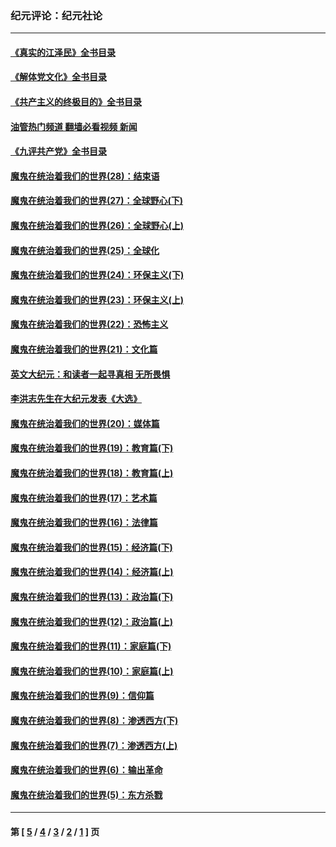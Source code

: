 ### 纪元评论：纪元社论
---
#### [《真实的江泽民》全书目录](../../pages/nsc422/n13721399.md?09290330) 
#### [《解体党文化》全书目录](../../pages/nsc422/n13721157.md?09290330) 
#### [《共产主义的终极目的》全书目录](../../pages/nsc422/n13721048.md?09290330) 
#### [油管热门频道 翻墙必看视频 新闻](ok?09290330)
#### [《九评共产党》全书目录](../../pages/nsc422/n13708085.md?09290330) 
#### [魔鬼在统治着我们的世界(28)：结束语](../../pages/nsc422/n10936246.md?09290330) 
#### [魔鬼在统治着我们的世界(27)：全球野心(下)](../../pages/nsc422/n10928319.md?09290330) 
#### [魔鬼在统治着我们的世界(26)：全球野心(上)](../../pages/nsc422/n10900318.md?09290330) 
#### [魔鬼在统治着我们的世界(25)：全球化](../../pages/nsc422/n10788205.md?09290330) 
#### [魔鬼在统治着我们的世界(24)：环保主义(下)](../../pages/nsc422/n10695307.md?09290330) 
#### [魔鬼在统治着我们的世界(23)：环保主义(上)](../../pages/nsc422/n10688613.md?09290330) 
#### [魔鬼在统治着我们的世界(22)：恐怖主义](../../pages/nsc422/n10614727.md?09290330) 
#### [魔鬼在统治着我们的世界(21)：文化篇](../../pages/nsc422/n10597706.md?09290330) 
#### [英文大纪元：和读者一起寻真相 无所畏惧](../../pages/nsc422/n12542027.md?09290330) 
#### [李洪志先生在大纪元发表《大选》](../../pages/nsc422/n12534746.md?09290330) 
#### [魔鬼在统治着我们的世界(20)：媒体篇](../../pages/nsc422/n10586579.md?09290330) 
#### [魔鬼在统治着我们的世界(19)：教育篇(下)](../../pages/nsc422/n10564808.md?09290330) 
#### [魔鬼在统治着我们的世界(18)：教育篇(上)](../../pages/nsc422/n10526970.md?09290330) 
#### [魔鬼在统治着我们的世界(17)：艺术篇](../../pages/nsc422/n10499093.md?09290330) 
#### [魔鬼在统治着我们的世界(16)：法律篇](../../pages/nsc422/n10485969.md?09290330) 
#### [魔鬼在统治着我们的世界(15)：经济篇(下)](../../pages/nsc422/n10469975.md?09290330) 
#### [魔鬼在统治着我们的世界(14)：经济篇(上)](../../pages/nsc422/n10457370.md?09290330) 
#### [魔鬼在统治着我们的世界(13)：政治篇(下)](../../pages/nsc422/n10448270.md?09290330) 
#### [魔鬼在统治着我们的世界(12)：政治篇(上)](../../pages/nsc422/n10444576.md?09290330) 
#### [魔鬼在统治着我们的世界(11)：家庭篇(下)](../../pages/nsc422/n10440961.md?09290330) 
#### [魔鬼在统治着我们的世界(10)：家庭篇(上)](../../pages/nsc422/n10435448.md?09290330) 
#### [魔鬼在统治着我们的世界(9)：信仰篇](../../pages/nsc422/n10432159.md?09290330) 
#### [魔鬼在统治着我们的世界(8)：渗透西方(下)](../../pages/nsc422/n10429603.md?09290330) 
#### [魔鬼在统治着我们的世界(7)：渗透西方(上)](../../pages/nsc422/n10426013.md?09290330) 
#### [魔鬼在统治着我们的世界(6)：输出革命](../../pages/nsc422/n10421536.md?09290330) 
#### [魔鬼在统治着我们的世界(5)：东方杀戮](../../pages/nsc422/n10417707.md?09290330) 

---
#### 第 [ [5](./5.md?09290330) / [4](./4.md?09290330) / [3](./3.md?09290330) / [2](./2.md?09290330) / [1](./1.md?09290330) ] 页
